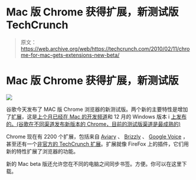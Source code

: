 # Mac 版 Chrome 获得扩展，新测试版 TechCrunch

> 原文：<https://web.archive.org/web/https://techcrunch.com/2010/02/11/chrome-for-mac-gets-extensions-new-beta/>

# Mac 版 Chrome 获得扩展，新测试版

![](img/d7108e290d0d86d0f5d7a61fad6b338f.png)

谷歌今天发布了 MAC 版 Chrome 浏览器的新测试版。两个新的主要特性是增加了[扩展](https://web.archive.org/web/20221005214926/https://chrome.google.com/extensions/)，这是[上个月已经在 Mac 的开发频道](https://web.archive.org/web/20221005214926/https://beta.techcrunch.com/2010/01/06/chrome-for-mac-extensions-sync/)和 12 月的 Windows 版本 i [上发布的。(谷歌在不同渠道发布新版本的 Chrome，目前的测试版渠道是最成熟的)](https://web.archive.org/web/20221005214926/https://beta.techcrunch.com/2009/12/05/chrome-extensions-gallery/)

Chrome 现在有 2200 个扩展，包括来自 [Aviary](https://web.archive.org/web/20221005214926/https://beta.techcrunch.com/2009/11/25/aviary-chrome-extension/) 、 [Brizzly](https://web.archive.org/web/20221005214926/https://beta.techcrunch.com/2009/12/08/brizzly-chrome-extension/) 、 [Google Voice](https://web.archive.org/web/20221005214926/https://beta.techcrunch.com/2010/01/23/google-voice-extensions-chrome-chromium/) ，甚至还有一个[非官方的 TechCrunch 扩展](https://web.archive.org/web/20221005214926/https://beta.techcrunch.com/2010/01/04/techcrunch-google-chrome-extension/)。扩展就像 FireFox 上的插件，它们用新的特性扩展了浏览器的功能。

新的 Mac beta 版还允许您在不同的电脑之间同步书签。方便。你可以在这里下载。